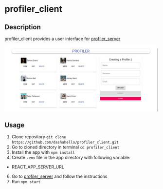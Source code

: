 # profiler_client

## Description

profiler_client provides a user interface for
[profiler_server](https://github.com/dashahello/profiler_server.git)

![demo screenshot](https://raw.githubusercontent.com/dashahello/profiler_client/main/doc/demo.jpg 'Demo Screenshot')

## Usage

1. Clone repository `git clone https://github.com/dashahello/profiler_client.git`
2. Go to cloned directory in terminal `cd profiler_client`
3. Install the app with `npm install`
4. Create `.env` file in the app directory with following variable:

- REACT_APP_SERVER_URL

6. Go to [profiler_server](https://github.com/dashahello/profiler_server.git) and follow the instructions
7. Run `npm start`
